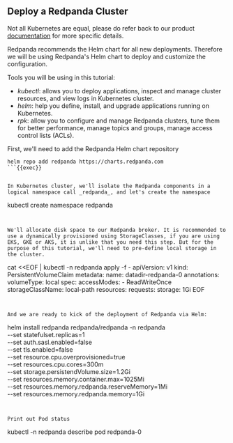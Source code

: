 ## Deploy a Redpanda Cluster

Not all Kubernetes are equal, please do refer back to our product [documentation](https://docs.redpanda.com/docs/deploy/deployment-option/self-hosted/kubernetes) for more specific details.

Redpanda recommends the Helm chart for all new deployments. Therefore we will be using Redpanda's Helm chart to deploy and customize the configuration. 

Tools you will be using in this tutorial:

- *kubectl*: allows you to deploy applications, inspect and manage cluster resources, and view logs in Kubernetes cluster. 
- *helm*: help you define, install, and upgrade applications running on Kubernetes.
- *rpk*: allow you to configure and manage Redpanda clusters, tune them for better performance, manage topics and groups, manage access control lists (ACLs). 

First, we'll need to add the Redpanda Helm chart repository 
```
helm repo add redpanda https://charts.redpanda.com
```{{exec}}


In Kubernetes cluster, we'll isolate the Redpanda components in a logical namespace call _redpanda_, and let's create the namespace
```
kubectl create namespace redpanda
```{{exec}}


We'll allocate disk space to our Redpanda broker. It is recommended to use a dynamically provisioned using StorageClasses, if you are using EKS, GKE or AKS, it is unlike that you need this step. But for the purpose of this tutorial, we'll need to pre-define local storage in the cluster.

```
cat <<EOF | kubectl -n redpanda apply -f -
apiVersion: v1
kind: PersistentVolumeClaim
metadata:
  name: datadir-redpanda-0
  annotations:
    volumeType: local
spec:
  accessModes:
    - ReadWriteOnce
  storageClassName: local-path
  resources:
    requests:
      storage: 1Gi
EOF
```{{exec}}


And we are ready to kick of the deployment of Redpanda via Helm:

```
helm install redpanda redpanda/redpanda -n redpanda\
--set statefulset.replicas=1 \
--set auth.sasl.enabled=false \
--set tls.enabled=false \
--set resource.cpu.overprovisioned=true \
--set resources.cpu.cores=300m \
--set storage.persistendVolume.size=1.2Gi \
--set resources.memory.container.max=1025Mi \
--set resources.memory.redpanda.reserveMemory=1Mi \
--set resources.memory.redpanda.memory=1Gi
```{{exec}}


Print out Pod status

```
kubectl -n redpanda describe pod redpanda-0
```{{exec}}